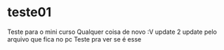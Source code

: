 # teste01
Teste para o mini curso
Qualquer coisa de novo :V 
update 2
update pelo arquivo que fica no pc
Teste pra ver se é esse
